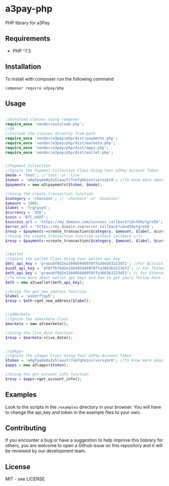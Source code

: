 # a3pay-php
PHP library for a3Pay


## Requirements
 * PHP ^7.3


## Installation
To install with composer run the following command

    composer require a3pay/php


## Usage
```php

//Autoload classes using composer
require_once 'vendor/autoload.php';
//OR
//Include the classes directly from path
require_once 'vendor/a3pay/php/dist/payments.php';
require_once 'vendor/a3pay/php/dist/marketa.php';
require_once 'vendor/a3pay/php/dist/apps.php';
require_once 'vendor/a3pay/php/dist/wallet.php';


//Payment Collection
//Ignite the Payment Collection Class Using Your a3Pay Account Taken
$mode = 'test'; //'test' or 'live'
$token = 'w6gfpqde8a3u5lauu7r7xkfqhkinslvxrsybr0'; //To know more about tokens and how to get yours follow here (https://a3pay.co/docs/#access_token)
$payments = new a3\payments($token, $mode);

//Using the create_transaction function
$category = 'checkout'; // 'checkout' or 'donation'
$amount = 1000;
$label = 'frgtyuy4';
$currency = 'USD';
$coin = 'BTC,USDT';
$success_url = 'https://my_domain.com/success_callback?id=456ytgre56';
$error_url = 'https://my_domain.com/error_callback?id=456ytgre56';
$resp = $payments->create_transaction($category, $amount, $label, $currency, $coin, $success_url, $error_url);
//Using the create_transaction function without callback urls
$resp = $payments->create_transaction($category, $amount, $label, $currency, $coin, null, null);


//Wallet
//Ignite the wallet Class Using Your wallet api_key
$btc_api_key = 'praoubf8d2e1584059489f8ffa3663b3223df2'; //For Bitcoin
$usdt_api_key = '9f8ffbf8d2e1584059489f8ffa3663b3223df2'; // For Tether USDT
$eth_api_key = 'praoubf8d2e1584059489f8ffa3663b3223df2'; // For Ethereum
//To know more about wallet api keys and how to get yours follow here (https://a3pay.co/docs/#api_key)
$eth = new a3\wallet($eth_api_key);

//Using the get_new_address function
$label = 'wsedrftgyh';
$resp = $eth->get_new_address($label);


//a3Marketa
//Ignite the a3marketa Class
$marketa = new a3\marketa();

//Using the live_data function
$resp = $marketa->live_data();


//a3Apps
//Ignite the a3apps Class Using Your a3Pay Account Taken
$token = 'w6gfpqde8a3u5lauu7r7xkfqhkinslvxrsybr0'; //To know more about tokens and how to get yours follow here (https://a3pay.co/docs/#access_token)
$apps = new a3\apps($token);

//Using the get_account_info function
$resp = $apps->get_account_info();

```


## Examples
Look to the scripts in the `/examples` directory in your browser. You will have to change the api_key and token in the example files to your own.


## Contributing
If you encounter a bug or have a suggestion to help improve this liobrary for others, you are welcome to open a Github issue on this repository and it will be reviewed by our development team.


## License
MIT - see LICENSE
